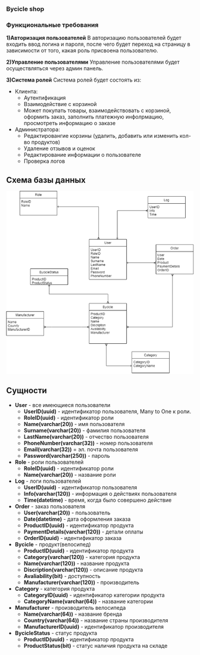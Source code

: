 ### Bycicle shop

### Функциональные требования

**1)Авторизация пользователей**
В авторизацию пользователей будет входить ввод логина и пароля, после чего будет переход на страницу в зависимости от того, какая роль присвоена пользователю.

**2)Управление пользователями**
Управление пользователями будет осуществляться через админ панель.

**3)Система ролей**
Система ролей будет состоять из:
* Клиента:
   * Аутентификация
   * Взаимодействие с корзиной
   * Может покупать товары, взаимодействовать с корзиной, оформить заказ, заполнить платежную инфолрмацию, просмотреть информацию о заказе
* Администратора:
   * Редактировангие корзины (удалить, добавить или изменить кол-во продуктов)
   * Удаление отзывов и оценок
   * Редактирование информации о пользователе
   * Проверка логов
   
## Схема базы данных
![alt text](https://github.com/Yadenian/Database/blob/main/SUBD-Yanushonok.drawio.png)

## Сущности

* **User** - все имеющиеся пользователи
   * **UserID(uuid)** - идентификатор пользователя, Many to One к роли.
   * **RoleID(uuid)** - идентификатор роли
   * **Name(varchar(20))** - имя пользователя
   * **Surname(varchar(20))** - фамилия пользователя
   * **LastName(varchar(20))** - отчество пользователя
   * **PhoneNumber(varchar(32))** - номер пользователя
   * **Email(varchar(32))** = эл. почта пользователя
   * **Password(varchar(250))** - пароль
* **Role** - роли пользователей
   * **RoleID(uuid)** - идентификатор роли
   * **Name(varchar(20))** - название роли
* **Log** - логи пользователей
   * **UserID(uuid)** - идентификатор пользователя
   * **Info(varchar(120))** - информация о действиях пользователя
   * **Time(datetime)** - время, когда было совершено действие
* **Order** - заказ пользователя
   * **User(varchar(20))** - пользователь
   * **Date(datetime)** - дата оформления заказа
   * **ProductID(uuid)** - идентификатор продукта
   * **PaymentDetails(varchar(120))** - детали оплаты
   * **OrderID(uuid)** - идентификатор заказа
* **Bycicle** - продукт(велосипед)
   * **ProductID(uuid)** - идентификатор продукта
   * **Category(varchar(120))** - категория продукта
   * **Name(varchar(120))** - название продукта
   * **Discription(varchar(120))** - описание продукта
   * **Avaliability(bit)** - доступность
   * **Manufacturer(varchar(120))** - производитель
* **Category** - категория продукта
   * **CategoryID(uuid)** - идентификатор категории продукта
   * **CategoryName(varchar(64))** - название категории
* **Manufacturer** - производитель велосипеда
   * **Name(varchar(64))** - название бренда
   * **Country(varchar(64))** - название страны производителя
   * **ManufacturerID(uuid)** - идентификатор производителя
* **BycicleStatus** - статус продукта
   * **ProductID(uuid)** - идентификатор продукта
   * **ProductStatus(bit)** - статус наличия продукта на складе
